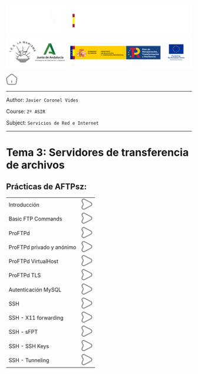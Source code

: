 ![](/.resGen/_bannerD.png#gh-dark-mode-only)
![](/.resGen/_bannerL.png#gh-light-mode-only)

<a href="/README.md"><img src="/.resGen/_home.svg" width="30"></a>

---

Author: `Javier Coronel Vides`

Course: `2º ASIR`

Subject: `Servicios de Red e Internet`

---

# Tema 3: Servidores de transferencia de archivos

## Prácticas de AFTPsz:

|||
|--|--|
| Introducción              | [<img src="/.resGen/_arrow.svg" width="30">](/Tema2/act/1.md) |
| Basic FTP Commands        | [<img src="/.resGen/_arrow.svg" width="30">](/Tema2/act/2.md) |
| ProFTPd                   | [<img src="/.resGen/_arrow.svg" width="30">](/Tema2/act/3.md) |
| ProFTPd privado y anónimo | [<img src="/.resGen/_arrow.svg" width="30">](/Tema2/act/4.md) |
| ProFTPd VirtualHost       | [<img src="/.resGen/_arrow.svg" width="30">](/Tema2/act/5.md) |
| ProFTPd TLS               | [<img src="/.resGen/_arrow.svg" width="30">](/Tema2/act/6.md) |
| Autenticación MySQL       | [<img src="/.resGen/_arrow.svg" width="30">](/Tema2/act/7.md) |
| SSH                       | [<img src="/.resGen/_arrow.svg" width="30">](/Tema2/act/8.md) |
| SSH - X11 forwarding      | [<img src="/.resGen/_arrow.svg" width="30">](/Tema2/act/9.md) |
| SSH - sFPT                | [<img src="/.resGen/_arrow.svg" width="30">](/Tema2/act/10.md)|
| SSH - SSH Keys            | [<img src="/.resGen/_arrow.svg" width="30">](/Tema2/act/11.md)|
| SSH - Tunneling           | [<img src="/.resGen/_arrow.svg" width="30">](/Tema2/act/12.md)|
